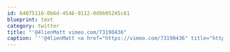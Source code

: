 ```yaml
---
id: 64075116-0b6d-4546-9112-0d9b95245c61
blueprint: text
category: twitter
title: "'@4lienMatt vimeo.com/73190436"
caption: '''@4lienMatt <a href="https://vimeo.com/73190436" title="https://vimeo.com/73190436" class="link link_untco">vimeo.com/73190436</a>'
---
```

